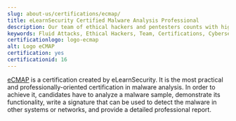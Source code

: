 ```yaml
---
slug: about-us/certifications/ecmap/
title: eLearnSecurity Certified Malware Analysis Professional
description: Our team of ethical hackers and pentesters counts with high certifications related to cybersecurity information.
keywords: Fluid Attacks, Ethical Hackers, Team, Certifications, Cybersecurity, Pentesters, Whitehat Hackers
certificationlogo: logo-ecmap
alt: Logo eCMAP
certification: yes
certificationid: 16
---
```


[eCMAP](https://elearnsecurity.com/product/ecmap-certification/)
is a certification created by eLearnSecurity.
It is the most practical
and professionally-oriented certification in malware analysis.
In order to achieve it,
candidates have to analyze a malware sample,
demonstrate its functionality,
write a signature
that can be used to detect the malware in other systems or networks,
and provide a detailed professional report.
